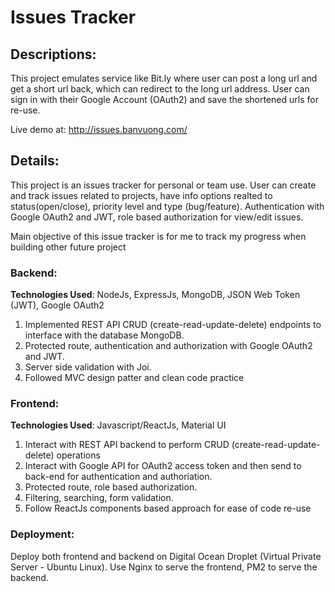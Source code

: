 # Issues Tracker

## Descriptions:

This project emulates service like Bit.ly where user can post a long url and get a short url back, which can redirect to the long url address. User can sign in with their Google Account (OAuth2) and save the shortened urls for re-use.

Live demo at: http://issues.banvuong.com/

## Details:

This project is an issues tracker for personal or team use. User can create and track issues related to projects, have info options realted to status(open/close), priority level and type (bug/feature). Authentication with Google OAuth2 and JWT, role based authorization for view/edit issues.

Main objective of this issue tracker is for me to track my progress when building other future project

### Backend:

**Technologies Used**: NodeJs, ExpressJs, MongoDB, JSON Web Token (JWT), Google OAuth2

1. Implemented REST API CRUD (create-read-update-delete) endpoints to interface with the database MongoDB.
2. Protected route, authentication and authorization with Google OAuth2 and JWT.
3. Server side validation with Joi.
4. Followed MVC design patter and clean code practice

### Frontend:

**Technologies Used**: Javascript/ReactJs, Material UI

1. Interact with REST API backend to perform CRUD (create-read-update-delete) operations
2. Interact with Google API for OAuth2 access token and then send to back-end for authentication and authoriation.
3. Protected route, role based authorization.
4. Filtering, searching, form validation.
5. Follow ReactJs components based approach for ease of code re-use

### Deployment:

Deploy both frontend and backend on Digital Ocean Droplet (Virtual Private Server - Ubuntu Linux). Use Nginx to serve the frontend, PM2 to serve the backend.

